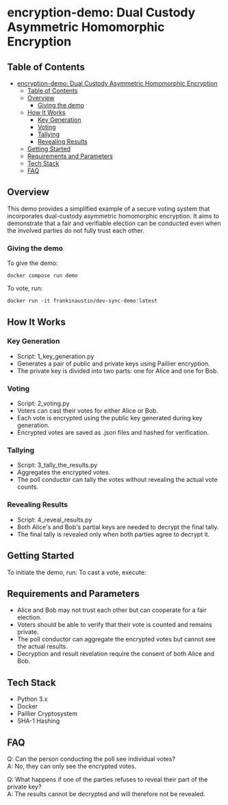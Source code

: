 # encryption-demo: Dual Custody Asymmetric Homomorphic Encryption

## Table of Contents
- [encryption-demo: Dual Custody Asymmetric Homomorphic Encryption](#encryption-demo-dual-custody-asymmetric-homomorphic-encryption)
  - [Table of Contents](#table-of-contents)
  - [Overview](#overview)
    - [Giving the demo](#giving-the-demo)
  - [How It Works](#how-it-works)
    - [Key Generation](#key-generation)
    - [Voting](#voting)
    - [Tallying](#tallying)
    - [Revealing Results](#revealing-results)
  - [Getting Started](#getting-started)
  - [Requirements and Parameters](#requirements-and-parameters)
  - [Tech Stack](#tech-stack)
  - [FAQ](#faq)

## Overview
This demo provides a simplified example of a secure voting system that incorporates dual-custody asymmetric homomorphic encryption. It aims to demonstrate that a fair and verifiable election can be conducted even when the involved parties do not fully trust each other.

### Giving the demo

To give the demo:
```
docker compose run demo
```

To vote, run:
```
docker run -it frankinaustin/dev-sync-demo:latest
```


## How It Works

### Key Generation
- Script: 1_key_generation.py
- Generates a pair of public and private keys using Paillier encryption.
- The private key is divided into two parts: one for Alice and one for Bob.
### Voting
- Script: 2_voting.py
- Voters can cast their votes for either Alice or Bob.
- Each vote is encrypted using the public key generated during key generation.
- Encrypted votes are saved as .json files and hashed for verification.

### Tallying
- Script: 3_tally_the_results.py
- Aggregates the encrypted votes.
- The poll conductor can tally the votes without revealing the actual vote counts.

### Revealing Results
- Script: 4_reveal_results.py
- Both Alice's and Bob's partial keys are needed to decrypt the final tally.
- The final tally is revealed only when both parties agree to decrypt it.

## Getting Started
To initiate the demo, run:
To cast a vote, execute:

## Requirements and Parameters
- Alice and Bob may not trust each other but can cooperate for a fair election.
- Voters should be able to verify that their vote is counted and remains private.
- The poll conductor can aggregate the encrypted votes but cannot see the actual results.
- Decryption and result revelation require the consent of both Alice and Bob.

## Tech Stack
- Python 3.x
- Docker
- Paillier Cryptosystem
- SHA-1 Hashing

## FAQ
Q: Can the person conducting the poll see individual votes?  
A: No, they can only see the encrypted votes.

Q: What happens if one of the parties refuses to reveal their part of the private key?  
A: The results cannot be decrypted and will therefore not be revealed.
